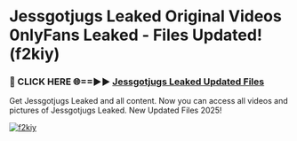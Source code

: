 # Jessgotjugs Leaked Original Videos 0nlyFans Leaked - Files Updated! (f2kiy)

<h3>🔴 CLICK HERE 🌐==►► <a href="https://tinyurl.com/2wckxsce" rel="nofollow">Jessgotjugs Leaked Updated Files</a></h3>

Get Jessgotjugs Leaked and all content. Now you can access all videos and pictures of Jessgotjugs Leaked. New Updated Files 2025!

[![f2kiy](https://i.imgur.com/AFduVYN.gif)](https://tinyurl.com/2wckxsce)
